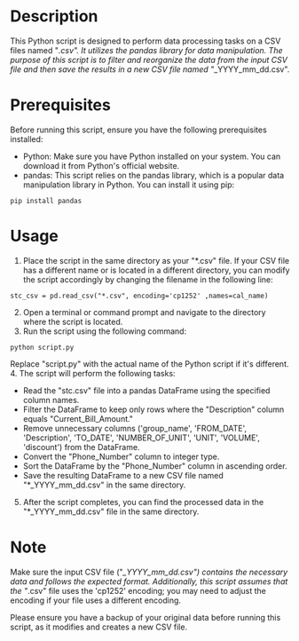 # Description
This Python script is designed to perform data processing tasks on a CSV files named "*.csv". It utilizes the pandas library for data manipulation. The purpose of this script is to filter and reorganize the data from the input CSV file and then save the results in a new CSV file named "*_YYYY_mm_dd.csv".
# Prerequisites
Before running this script, ensure you have the following prerequisites installed:
- Python: Make sure you have Python installed on your system. You can download it from Python's official website.
- pandas: This script relies on the pandas library, which is a popular data manipulation library in Python. You can install it using pip:
```
pip install pandas
```
# Usage
1. Place the script in the same directory as your "*.csv" file. If your CSV file has a different name or is located in a different directory, you can modify the script accordingly by changing the filename in the following line:
```
stc_csv = pd.read_csv("*.csv", encoding='cp1252' ,names=cal_name)
```
2. Open a terminal or command prompt and navigate to the directory where the script is located.
3. Run the script using the following command:
```
python script.py
```
Replace "script.py" with the actual name of the Python script if it's different.
4. The script will perform the following tasks:
- Read the "stc.csv" file into a pandas DataFrame using the specified column names.
- Filter the DataFrame to keep only rows where the "Description" column equals "Current_Bill_Amount."
- Remove unnecessary columns ('group_name', 'FROM_DATE', 'Description', 'TO_DATE', 'NUMBER_OF_UNIT', 'UNIT', 'VOLUME', 'discount') from the DataFrame.
- Convert the "Phone_Number" column to integer type.
- Sort the DataFrame by the "Phone_Number" column in ascending order.
- Save the resulting DataFrame to a new CSV file named "*_YYYY_mm_dd.csv" in the same directory.
5. After the script completes, you can find the processed data in the "*_YYYY_mm_dd.csv" file in the same directory.
# Note
Make sure the input CSV file ("*_YYYY_mm_dd.csv") contains the necessary data and follows the expected format. Additionally, this script assumes that the "*.csv" file uses the 'cp1252' encoding; you may need to adjust the encoding if your file uses a different encoding.

Please ensure you have a backup of your original data before running this script, as it modifies and creates a new CSV file.
